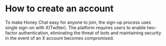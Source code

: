 # How to create an account

To make Honey Chat easy for anyone to join, the sign-up process uses single sign-on with X(Twitter). The platform requires users to enable two-factor authentication, eliminating the threat of bots and maintaining security in the event of an X account becomes compromised.
